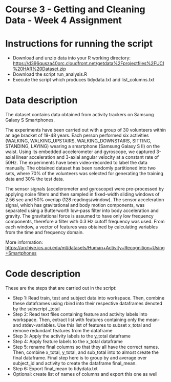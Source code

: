 # Course 3 - Getting and Cleaning Data - Week 4 Assignment
# Instructions for running the script

* Download and unzip data into your R working directory: https://d396qusza40orc.cloudfront.net/getdata%2Fprojectfiles%2FUCI%20HAR%20Dataset.zip
* Download the script run_analysis.R 
* Execute the script which produces tidydata.txt and list_columns.txt

# Data description
The dataset contains data obtained from activity trackers on Samsung Galaxy S Smartphones.

The experiments have been carried out with a group of 30 volunteers within an age bracket of 19-48 years. Each person performed six activities (WALKING, WALKING_UPSTAIRS, WALKING_DOWNSTAIRS, SITTING, STANDING, LAYING) wearing a smartphone (Samsung Galaxy S II) on the waist. Using its embedded accelerometer and gyroscope, we captured 3-axial linear acceleration and 3-axial angular velocity at a constant rate of 50Hz. The experiments have been video-recorded to label the data manually. The obtained dataset has been randomly partitioned into two sets, where 70% of the volunteers was selected for generating the training data and 30% the test data. 

The sensor signals (accelerometer and gyroscope) were pre-processed by applying noise filters and then sampled in fixed-width sliding windows of 2.56 sec and 50% overlap (128 readings/window). The sensor acceleration signal, which has gravitational and body motion components, was separated using a Butterworth low-pass filter into body acceleration and gravity. The gravitational force is assumed to have only low frequency components, therefore a filter with 0.3 Hz cutoff frequency was used. From each window, a vector of features was obtained by calculating variables from the time and frequency domain.

More information: https://archive.ics.uci.edu/ml/datasets/Human+Activity+Recognition+Using+Smartphones

# Code description
These are the steps that are carried out in the script:

* Step 1: Read train, test and subject data into workspace. Then, combine these dataframes using rbind into their respective dataframes denoted by the subscript _total
* Step 2: Read text files containing feature and activity labels into workspace. Then, extract list with features containing only the mean- and stdev-variables. Use this list of features to subset x_total and remove redundant features from the dataframe
* Step 3: Apply the activity labels to the y_total dataframe
* Step 4: Apply feature labels to the x_total dataframe
* Step 5: rename final columns so that they all have the correct names. Then, combine x_total, y_total, and sub_total into to almost create the final dataframe. Final step here is to group by and average over subject_id and activity to create the dataframe final_mean.
* Step 6: Export final_mean to tidydata.txt
* Optional: create list of names of columns and export this one as well
